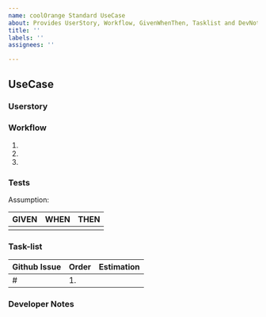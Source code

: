 ```yaml
---
name: coolOrange Standard UseCase
about: Provides UserStory, Workflow, GivenWhenThen, Tasklist and DevNotes
title: ''
labels: ''
assignees: ''

---
```


## UseCase

### Userstory



### Workflow

1. 
1.
1.

### Tests

Assumption: 

| GIVEN | WHEN | THEN |
| - | - | - |
|    |    |    |

### Task-list

| Github Issue | Order | Estimation |
| - | - | - |
| #  | 1. |  |

### Developer Notes
